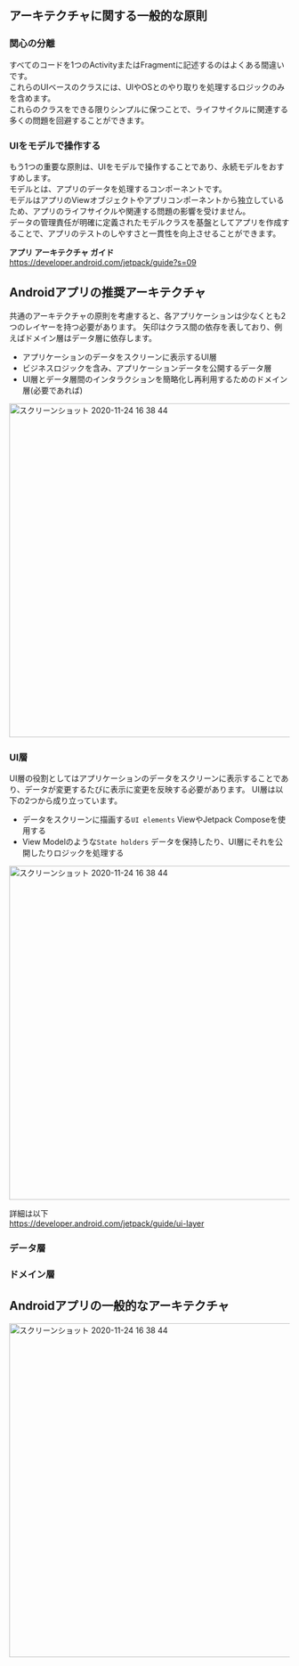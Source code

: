 ## アーキテクチャに関する一般的な原則

### 関心の分離
すべてのコードを1つのActivityまたはFragmentに記述するのはよくある間違いです。  
これらのUIベースのクラスには、UIやOSとのやり取りを処理するロジックのみを含めます。  
これらのクラスをできる限りシンプルに保つことで、ライフサイクルに関連する多くの問題を回避することができます。

### UIをモデルで操作する
もう1つの重要な原則は、UIをモデルで操作することであり、永続モデルをおすすめします。  
モデルとは、アプリのデータを処理するコンポーネントです。  
モデルはアプリのViewオブジェクトやアプリコンポーネントから独立しているため、アプリのライフサイクルや関連する問題の影響を受けません。  
データの管理責任が明確に定義されたモデルクラスを基盤としてアプリを作成することで、アプリのテストのしやすさと一貫性を向上させることができます。

**アプリ アーキテクチャ ガイド**  
https://developer.android.com/jetpack/guide?s=09

## Androidアプリの推奨アーキテクチャ
共通のアーキテクチャの原則を考慮すると、各アプリケーションは少なくとも2つのレイヤーを持つ必要があります。
矢印はクラス間の依存を表しており、例えばドメイン層はデータ層に依存します。

- アプリケーションのデータをスクリーンに表示するUI層
- ビジネスロジックを含み、アプリケーションデータを公開するデータ層
- UI層とデータ層間のインタラクションを簡略化し再利用するためのドメイン層(必要であれば)
<img width="600" alt="スクリーンショット 2020-11-24 16 38 44" src="https://user-images.githubusercontent.com/16067422/146178460-c53bf534-7c27-4256-9ccf-c2a49e75bbfb.png">

### UI層
UI層の役割としてはアプリケーションのデータをスクリーンに表示することであり、データが変更するたびに表示に変更を反映する必要があります。
UI層は以下の2つから成り立っています。
- データをスクリーンに描画する`UI elements` ViewやJetpack Composeを使用する
- View Modelのような`State holders` データを保持したり、UI層にそれを公開したりロジックを処理する
<img width="600" alt="スクリーンショット 2020-11-24 16 38 44" src="https://user-images.githubusercontent.com/16067422/146179702-88574702-3167-4031-8f58-63100e4f0ca5.png">

詳細は以下  
https://developer.android.com/jetpack/guide/ui-layer

### データ層

### ドメイン層


## Androidアプリの一般的なアーキテクチャ
<img width="600" alt="スクリーンショット 2020-11-24 16 38 44" src="https://user-images.githubusercontent.com/16067422/100062987-cf5c9500-2e73-11eb-8550-d498de322e3e.png">
